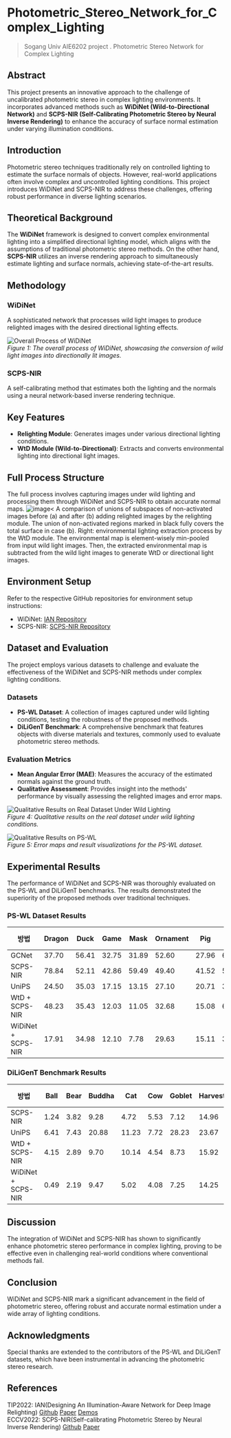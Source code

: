 # Photometric_Stereo_Network_for_Complex_Lighting
> Sogang Univ AIE6202 project . Photometric Stereo Network for Complex Lighting

## Abstract
This project presents an innovative approach to the challenge of uncalibrated photometric stereo in complex lighting environments. It incorporates advanced methods such as **WiDiNet (Wild-to-Directional Network)** and **SCPS-NIR (Self-Calibrating Photometric Stereo by Neural Inverse Rendering)** to enhance the accuracy of surface normal estimation under varying illumination conditions.

## Introduction
Photometric stereo techniques traditionally rely on controlled lighting to estimate the surface normals of objects. However, real-world applications often involve complex and uncontrolled lighting conditions. This project introduces WiDiNet and SCPS-NIR to address these challenges, offering robust performance in diverse lighting scenarios.

## Theoretical Background
The **WiDiNet** framework is designed to convert complex environmental lighting into a simplified directional lighting model, which aligns with the assumptions of traditional photometric stereo methods. On the other hand, **SCPS-NIR** utilizes an inverse rendering approach to simultaneously estimate lighting and surface normals, achieving state-of-the-art results.

## Methodology
### WiDiNet
A sophisticated network that processes wild light images to produce relighted images with the desired directional lighting effects.

![Overall Process of WiDiNet](assets/Figure1.PNG)<br>
*Figure 1: The overall process of WiDiNet, showcasing the conversion of wild light images into directionally lit images.*

### SCPS-NIR
A self-calibrating method that estimates both the lighting and the normals using a neural network-based inverse rendering technique.

## Key Features
- **Relighting Module**: Generates images under various directional lighting conditions.
- **WtD Module (Wild-to-Directional)**: Extracts and converts environmental lighting into directional light images.

## Full Process Structure
The full process involves capturing images under wild lighting and processing them through WiDiNet and SCPS-NIR to obtain accurate normal maps.
![image](https://github.com/AIE620-V-V/Photometric_Stereo_Network_for_Complex_Lighting/assets/46189116/697def45-df66-4c06-bc14-fe4090f56702)<
A comparison of unions of subspaces of non-activated images before
(a) and after (b) adding relighted images by the relighting module. The union of non-activated regions marked in black fully covers the
total surface in case (b). Right: environmental lighting extraction process by the WtD module. The environmental map is element-wisely
min-pooled from input wild light images. Then, the extracted environmental map is subtracted from the wild light images to generate WtD
or directional light images.


## Environment Setup
Refer to the respective GitHub repositories for environment setup instructions:
- WiDiNet: [IAN Repository](https://github.com/NK-CS-ZZL/IAN)
- SCPS-NIR: [SCPS-NIR Repository](https://github.com/junxuan-li/SCPS-NIR)

## Dataset and Evaluation
The project employs various datasets to challenge and evaluate the effectiveness of the WiDiNet and SCPS-NIR methods under complex lighting conditions.

### Datasets
- **PS-WL Dataset**: A collection of images captured under wild lighting conditions, testing the robustness of the proposed methods.
- **DiLiGenT Benchmark**: A comprehensive benchmark that features objects with diverse materials and textures, commonly used to evaluate photometric stereo methods.

### Evaluation Metrics
- **Mean Angular Error (MAE)**: Measures the accuracy of the estimated normals against the ground truth.
- **Qualitative Assessment**: Provides insight into the methods' performance by visually assessing the relighted images and error maps.

![Qualitative Results on Real Dataset Under Wild Lighting](assets/Figure4.PNG)<br>
*Figure 4: Qualitative results on the real dataset under wild lighting conditions.*

![Qualitative Results on PS-WL](assets/Figure5.PNG)<br>
*Figure 5: Error maps and result visualizations for the PS-WL dataset.*

## Experimental Results
The performance of WiDiNet and SCPS-NIR was thoroughly evaluated on the PS-WL and DiLiGenT benchmarks. The results demonstrated the superiority of the proposed methods over traditional techniques.

### PS-WL Dataset Results

| 방법 | Dragon | Duck | Game | Mask | Ornament | Pig | Ring | Ring2 | 평균 MAE |
|------|--------|------|------|------|----------|-----|------|-------|----------|
| GCNet | 37.70 | 56.41 | 32.75 | 31.89 | 52.60 | 27.96 | 62.51 | 67.83 | 46.21 |
| SCPS-NIR  | 78.84 | 52.11 | 42.86 | 59.49 | 49.40 | 41.52 | 54.92 | 46.31 | 53.18 |
| UniPS  | 24.50 | 35.03 | 17.15 | 13.15 | 27.10 | 20.71 | 39.24 | 28.28 | 25.65 |
| WtD + SCPS-NIR  | 48.23 | 35.43 | 12.03 | 11.05 | 32.68 | 15.08 | 64.58 | 30.73 | 31.23 |
| WiDiNet + SCPS-NIR  | 17.91 | 34.98 | 12.10 | 7.78 | 29.63 | 15.11 | 32.34 | 29.24 | 22.39 |

### DiLiGenT Benchmark Results

| 방법 | Ball | Bear | Buddha | Cat | Cow | Goblet | Harvest | Pot1 | Pot2 | Reading | 평균 MAE |
|------|------|------|--------|-----|-----|--------|---------|------|------|---------|----------|
| SCPS-NIR  | 1.24 | 3.82 | 9.28 | 4.72 | 5.53 | 7.12 | 14.96 | 6.73 | 6.50 | 10.54 | 7.05 |
| UniPS  | 6.41 | 7.43 | 20.88 | 11.23 | 7.72 | 28.23 | 23.67 | 11.41 | 9.80 | 20.08 | 14.69 |
| WtD + SCPS-NIR  | 4.15 | 2.89 | 9.70 | 10.14 | 4.54 | 8.73 | 15.92 | 5.30 | 4.55 | 10.88 | 7.68 |
| WiDiNet + SCPS-NIR  | 0.49 | 2.19 | 9.47 | 5.02 | 4.08 | 7.25 | 14.25 | 5.99 | 3.78 | 10.09 | 6.26 |

## Discussion
The integration of WiDiNet and SCPS-NIR has shown to significantly enhance photometric stereo performance in complex lighting, proving to be effective even in challenging real-world conditions where conventional methods fail.

## Conclusion
WiDiNet and SCPS-NIR mark a significant advancement in the field of photometric stereo, offering robust and accurate normal estimation under a wide array of lighting conditions.

## Acknowledgments
Special thanks are extended to the contributors of the PS-WL and DiLiGenT datasets, which have been instrumental in advancing the photometric stereo research.

## References
TIP2022: IAN(Designing An Illumination-Aware Network for Deep Image Relighting) [Github](https://github.com/nk-cs-zzl/ian) [Paper](https://arxiv.org/abs/2207.10582) [Demos](https://github.com/nk-cs-zzl/ian#demos)<br/>
ECCV2022: SCPS-NIR(Self-calibrating Photometric Stereo by Neural Inverse Rendering) [Github](https://github.com/junxuan-li/SCPS-NIR) [Paper](https://arxiv.org/abs/2207.07815)
